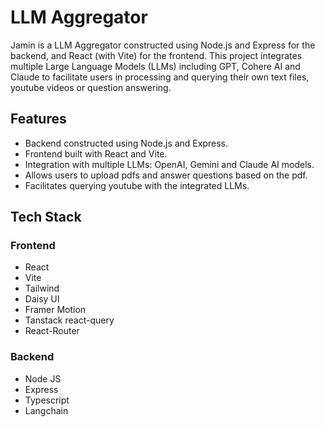 # LLM Aggregator

Jamin is a LLM Aggregator constructed using Node.js and Express for the backend, and React (with Vite) for the frontend. This project integrates multiple Large Language Models (LLMs) including GPT, Cohere AI and Claude to facilitate users in processing and querying their own text files, youtube videos or question answering.

## Features

- Backend constructed using Node.js and Express.
- Frontend built with React and Vite.
- Integration with multiple LLMs: OpenAI, Gemini and Claude AI models.
- Allows users to upload pdfs and answer questions based on the pdf.
- Facilitates querying youtube with the integrated LLMs.

## Tech Stack

### Frontend
- React 
- Vite
- Tailwind
- Daisy UI
- Framer Motion
- Tanstack react-query
- React-Router

### Backend
- Node JS
- Express
- Typescript
- Langchain